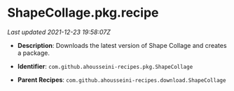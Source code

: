 # ShapeCollage.pkg.recipe

_Last updated 2021-12-23 19:58:07Z_

- **Description**: Downloads the latest version of Shape Collage and creates a package.

- **Identifier**: `com.github.ahousseini-recipes.pkg.ShapeCollage`

- **Parent Recipes**: `com.github.ahousseini-recipes.download.ShapeCollage`